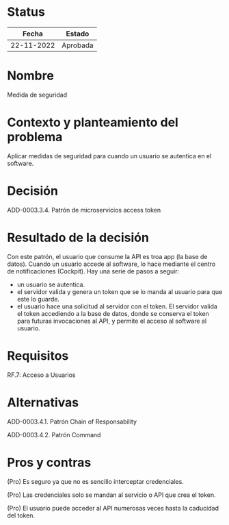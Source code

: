 # Status

| Fecha | Estado |
| --- | --- |
| 22-11-2022 | Aprobada |

# Nombre

Medida de seguridad

# Contexto y planteamiento del problema

Aplicar medidas de seguridad para cuando un usuario se autentica en el software.

# Decisión

ADD-0003.3.4. Patrón de microservicios access token

# Resultado de la decisión

Con este patrón, el usuario que consume la API es troa app (la base de datos). Cuando un usuario accede al software, lo hace mediante el centro de notificaciones (Cockpit).
Hay una serie de pasos a seguir:
- un usuario se autentica.
- el servidor valida y genera un token que se lo manda al usuario para que este lo guarde.
- el usuario hace una solicitud al servidor con el token. El servidor valida el token accediendo a la base de datos, donde se conserva el token para futuras invocaciones al API, y permite el acceso al software al usuario.

# Requisitos

RF.7: Acceso a Usuarios

# Alternativas

ADD-0003.4.1. Patrón Chain of Responsability

ADD-0003.4.2. Patrón Command

# Pros y contras

(Pro) Es seguro ya que no es sencillo interceptar credenciales.

(Pro) Las credenciales solo se mandan al servicio o API que crea el token.

(Pro) El usuario puede acceder al API numerosas veces hasta la caducidad del token.
